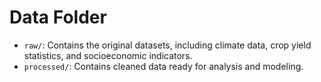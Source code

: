 # Data Folder
- `raw/`: Contains the original datasets, including climate data, crop yield statistics, and socioeconomic indicators.
- `processed/`: Contains cleaned data ready for analysis and modeling.

